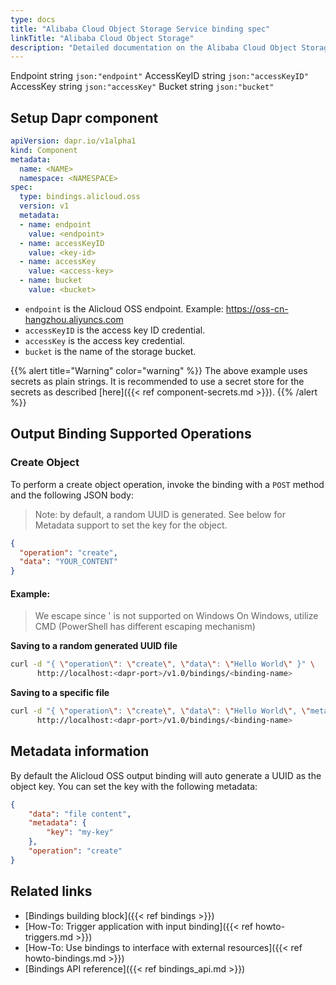 ```yaml
---
type: docs
title: "Alibaba Cloud Object Storage Service binding spec"
linkTitle: "Alibaba Cloud Object Storage"
description: "Detailed documentation on the Alibaba Cloud Object Storage binding component"
---
```

Endpoint    string `json:"endpoint"`
	AccessKeyID string `json:"accessKeyID"`
	AccessKey   string `json:"accessKey"`
	Bucket      string `json:"bucket"`
## Setup Dapr component

```yaml
apiVersion: dapr.io/v1alpha1
kind: Component
metadata:
  name: <NAME>
  namespace: <NAMESPACE>
spec:
  type: bindings.alicloud.oss
  version: v1
  metadata:
  - name: endpoint
    value: <endpoint>
  - name: accessKeyID
    value: <key-id>
  - name: accessKey
    value: <access-key>
  - name: bucket
    value: <bucket>
```

- `endpoint` is the Alicloud OSS endpoint. Example: https://oss-cn-hangzhou.aliyuncs.com
- `accessKeyID` is the access key ID credential.
- `accessKey` is the access key credential.
- `bucket` is the name of the storage bucket.

{{% alert title="Warning" color="warning" %}}
The above example uses secrets as plain strings. It is recommended to use a secret store for the secrets as described [here]({{< ref component-secrets.md >}}).
{{% /alert %}}

## Output Binding Supported Operations

### Create Object

To perform a create object operation, invoke the binding with a `POST` method and the following JSON body:

> Note: by default, a random UUID is generated. See below for Metadata support to set the key for the object.

```json
{
  "operation": "create",
  "data": "YOUR_CONTENT"
}
```

#### Example:

> We escape since ' is not supported on Windows
> On Windows, utilize CMD (PowerShell has different escaping mechanism)

**Saving to a random generated UUID file**

```bash
curl -d "{ \"operation\": \"create\", \"data\": \"Hello World\" }" \
      http://localhost:<dapr-port>/v1.0/bindings/<binding-name>
```

**Saving to a specific file**

```bash
curl -d "{ \"operation\": \"create\", \"data\": \"Hello World\", \"metadata\": { \"key\": \"my-key\" } }" \
      http://localhost:<dapr-port>/v1.0/bindings/<binding-name>
```

## Metadata information

By default the Alicloud OSS output binding will auto generate a UUID as the object key.
You can set the key with the following metadata:

```json
{
    "data": "file content",
    "metadata": {
        "key": "my-key"
    },
    "operation": "create"
}
```

## Related links
- [Bindings building block]({{< ref bindings >}})
- [How-To: Trigger application with input binding]({{< ref howto-triggers.md >}})
- [How-To: Use bindings to interface with external resources]({{< ref howto-bindings.md >}})
- [Bindings API reference]({{< ref bindings_api.md >}})
